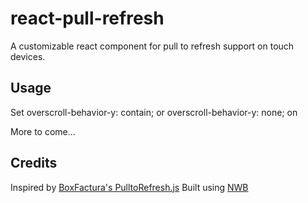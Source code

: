# react-pull-refresh

A customizable react component for pull to refresh support on touch devices.

## Usage

Set overscroll-behavior-y: contain; or overscroll-behavior-y: none; on <body>

More to come...

## Credits

Inspired by [BoxFactura's PulltoRefresh.js](https://www.boxfactura.com/pulltorefresh.js/)
Built using [NWB](https://github.com/insin/nwb/blob/master/docs/guides/ReactComponents.md#developing-react-components-and-libraries-with-nwb)

